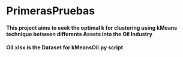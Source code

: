 # PrimerasPruebas
#### This project aims to seek the optimal k for clustering using kMeans technique between differents Assets into the Oil Industry 
#### Oil.xlsx is the Dataset for kMeansOil.py script
